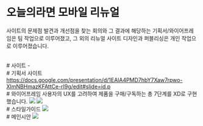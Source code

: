 # 오늘의라면 모바일 리뉴얼
사이트의 문제점 발견과 개선점을 찾는 회의와 그 결과에 해당하는 기획서/와이어프레임은 팀 작업으로 이루어졌고, 
그 외의 리뉴얼 사이트 디자인과 퍼블리싱은 개인 작업으로 이루어졌습니다.

<br />
# 사이트
-

<br />
# 기획서 사이트
<a target="_blank" href="">https://docs.google.com/presentation/d/1EAlA4PMD7hbY7Xaw7rpwo-XImNBHmazKFAttCe-rI9g/edit#slide=id.p</a>

<br />
# 와이어프레임
사용자의 UX를 고려하여 제품을 구매/구독하는 총 7단계를 XD로 구현했습니다.

<img src="(https://user-images.githubusercontent.com/108649544/188538479-ddb1e499-edc4-44ac-91fc-24f76fcc3cb2.jpg" />
<img src="https://user-images.githubusercontent.com/108649544/188538539-310c42d6-dabf-48a8-a180-99cc20e505d2.jpg"/>

<br />
# 스타일가이드
<img src="https://user-images.githubusercontent.com/108649544/188538594-b6d868b1-2b67-48ad-a7eb-1525871d6e13.jpg"/>

<br />
# 메인시안
<img src="https://user-images.githubusercontent.com/108649544/188538639-b48d7ec1-71fe-4627-bca4-496e12392802.jpg"/>
